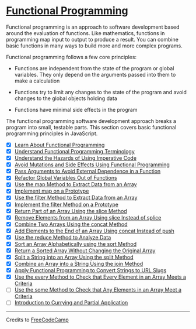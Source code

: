 # [Functional Programming](https://learn.freecodecamp.org/javascript-algorithms-and-data-structures/functional-programming)

Functional programming is an approach to software development based around the evaluation of functions. Like mathematics, functions in programming map input to output to produce a result. You can combine basic functions in many ways to build more and more complex programs.

Functional programming follows a few core principles:

- Functions are independent from the state of the program or global variables. They only depend on the arguments passed into them to make a calculation

- Functions try to limit any changes to the state of the program and avoid changes to the global objects holding data

- Functions have minimal side effects in the program


The functional programming software development approach breaks a program into small, testable parts. This section covers basic functional programming principles in JavaScript.

- [x] [Learn About Functional Programming](01-learn-about-functional-programming.md)
- [x] [Understand Functional Programming Terminology](02-understand-functional-programming-terminology.md)
- [x] [Understand the Hazards of Using Imperative Code](03-understand-the-hazards-of-using-imperative-code.md)
- [x] [Avoid Mutations and Side Effects Using Functional Programming](04-avoid-mutations-and-side-effects-using-functional-programming.md)
- [x] [Pass Arguments to Avoid External Dependence in a Function](05-pass-arguments-to-avoid-external-dependence-in-a-function.md)
- [x] [Refactor Global Variables Out of Functions](06-refactor-global-variables-out-of-functions.md)
- [x] [Use the map Method to Extract Data from an Array](07-use-the-map-method-to-extract-data-from-an-array.md)
- [x] [Implement map on a Prototype](08-implement-map-on-a-prototype.md)
- [x] [Use the filter Method to Extract Data from an Array](09-use-the-filter-method-to-extract-data-from-an-array.md)
- [x] [Implement the filter Method on a Prototype](10-implement-the-filter-method-on-a-prototype.md)
- [x] [Return Part of an Array Using the slice Method](11-return-part-of-an-array-using-the-slice-method.md)
- [x] [Remove Elements from an Array Using slice Instead of splice](12-remove-elements-from-an-array-using-slice-instead-of-splice.md)
- [x] [Combine Two Arrays Using the concat Method](13-combine-two-arrays-using-the-concat-method.md)
- [x] [Add Elements to the End of an Array Using concat Instead of push](14-add-elements-to-the-end-of-an-array-using-concat-instead-of-push.md)
- [x] [Use the reduce Method to Analyze Data](15-use-the-reduce-method-to-analyze-data.md)
- [x] [Sort an Array Alphabetically using the sort Method](16-sort-an-array-alphabetically-using-the-sort-method.md)
- [x] [Return a Sorted Array Without Changing the Original Array](17-return-a-sorted-array-without-changing-the-original-array.md)
- [x] [Split a String into an Array Using the split Method](18-split-a-string-into-an-array-using-the-split-method.md)
- [x] [Combine an Array into a String Using the join Method](19-combine-an-array-into-a-string-using-the-join-method.md)
- [x] [Apply Functional Programming to Convert Strings to URL Slugs](20-apply-functional-programming-to-convert-strings-to-url-slugs.md)
- [x] [Use the every Method to Check that Every Element in an Array Meets a Criteria](21-use-the-every-method-to-check-that-every-element-in-an-array-meets-a-criteria.md)
- [ ] [Use the some Method to Check that Any Elements in an Array Meet a Criteria](22-use-the-some-method-to-check-that-any-elements-in-an-array-meet-a-criteria.md)
- [ ] [Introduction to Currying and Partial Application](23-introduction-to-currying-and-partial-application.md)

---

Credits to [FreeCodeCamp](https://www.freecodecamp.org/)